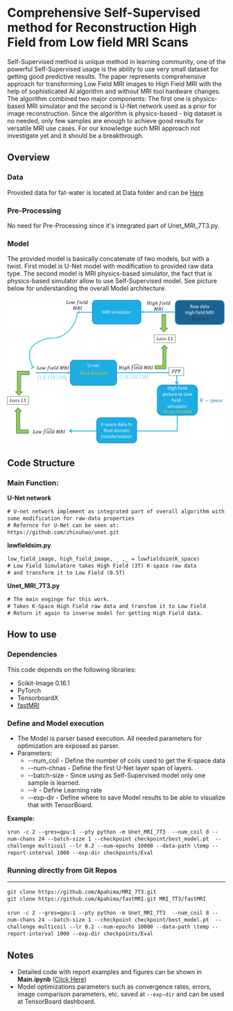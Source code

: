 # Comprehensive Self-Supervised method for Reconstruction High Field from Low field MRI Scans

Self-Supervised method is unique method in learning community, one of the powerful Self-Supervised usage is the ability to use very small dataset for getting good predictive results. The paper represents comprehensive approach for transforming Low Field MRI images to High Field MRI with the help of sophisticated AI algorithm and without MRI tool hardware changes. The algorithm combined two major components: The first one is physics-based MRI simulator and the second is U-Net network used as a prior for image reconstruction. Since the algorithm is physics-based - big dataset is no needed, only few samples are enough to achieve good results for versatile MRI use cases. For our knowledge such MRI approach not investigate yet and it should be a breakthrough.  

## Overview

### Data

Provided data for fat-water is located at Data folder and can be [Here](https://www.ismrm.org/workshops/FatWater12/data.htm)

### Pre-Processing 

No need for Pre-Processing since it's integrated part of Unet_MRI_7T3.py.

### Model

The provided model is basically concatenate of two models, but with a twist. First model is U-Net model with modification to provided raw data type. 
The second model is MRI physics-based simulator, the fact that is physics-based simulator allow to use Self-Supervised model.
See picture below for understanding the overall Model architecture.

![ModelHighLevelArchitecture.png](Img/ModelHighLevelArchitecture.png)


## Code Structure

### Main Function:

**U-Net network**

    # U-net network implement as integrated part of overall algorithm with some modification for raw-data properties
    # Refernce for U-Net can be seen at: https://github.com/zhixuhao/unet.git
    
**lowfieldsim.py**

    low_field_image, high_field_image, _ ,_ = lowfieldsim(K_space)
    # Low Field Simulatore takes High Field (3T) K-space raw data 
    # and transform it to Low Field (0.5T)

**Unet_MRI_7T3.py**

    # The main enginge for this work.
    # Takes K-Space High Field raw data and transfom it to Low Field 
    # Return it again to inverse model for getting High Field data.
    

## How to use

### Dependencies
This code depends on the following libraries:
* Scikit-Image 0.16.1
* PyTorch
* TensorboardX
* [fastMRI](https://github.com/Apahima/fastMRI.git) 

### Define and Model execution

* The Model is parser based execution. All needed parameters for optimization are exposed as parser.
* Parameters:
    * --num_coil - Define the number of coils used to get the K-space data
    * --num-chnas - Define the first U-Net layer span of layers.
    * --batch-size - Since using as Self-Supervised model only one sample is learned.
    * --lr - Define Learning rate
    * --exp-dir - Define where to save Model results to be able to visualize that with TensorBoard.


**Example:**

    srun -c 2 --gres=gpu:1 --pty python -m Unet_MRI_7T3  --num_coil 8 --num-chans 24 --batch-size 1 --checkpoint checkpoint/best_model.pt  --challenge multicoil --lr 0.2 --num-epochs 10000 --data-path \temp --report-interval 1000 --exp-dir checkpoints/Eval  

### Running directly from Git Repos

** **
    git clone https://github.com/Apahima/MRI_7T3.git
    git clone https://github.com/Apahima/fastMRI.git MRI_7T3/fastMRI
    
    srun -c 2 --gres=gpu:1 --pty python -m Unet_MRI_7T3  --num_coil 8 --num-chans 24 --batch-size 1 --checkpoint checkpoint/best_model.pt  --challenge multicoil --lr 0.2 --num-epochs 10000 --data-path \temp --report-interval 1000 --exp-dir checkpoints/Eval  

    
## Notes

* Detailed code with report examples and figures can be shown in **Main.ipynb** ([Click Here](Main.ipynb))
* Model optimizations parameters such as convergence rates, errors, image comparison parameters, etc.
  saved at ```--exp-dir``` and can be used at TensorBoard dashboard.